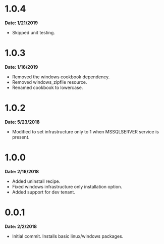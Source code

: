 # 1.0.4
**Date: 1/21/2019**

* Skipped unit testing.

# 1.0.3
**Date: 1/16/2019**

* Removed the windows cookbook dependency.
* Removed windows_zipfile resource.
* Renamed cookbook to lowercase.

# 1.0.2
**Date: 5/23/2018**

* Modified to set infrastructure only to 1 when MSSQLSERVER service is present.

# 1.0.0
**Date: 2/16/2018**

* Added uninstall recipe.
* Fixed windows infrastructure only installation option.
* Added support for dev tenant.

# 0.0.1
**Date: 2/2/2018**

* Initial commit. Installs basic linux/windows packages.
